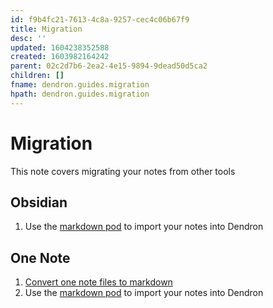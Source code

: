 ```yaml
---
id: f9b4fc21-7613-4c8a-9257-cec4c06b67f9
title: Migration
desc: ''
updated: 1604238352588
created: 1603982164242
parent: 02c2d7b6-2ea2-4e15-9894-9dead50d5ca2
children: []
fname: dendron.guides.migration
hpath: dendron.guides.migration
---
```

# Migration

This note covers migrating your notes from other tools

## Obsidian

1. Use the [markdown pod](13c4a608-0a32-4c62-9c7e-2b7f9f2d18bf) to import your notes into Dendron

## One Note

1. [Convert one note files to markdown](https://itectec.com/superuser/how-to-export-all-onenote-pages-to-individual-markdown-files/)
2. Use the [markdown pod](13c4a608-0a32-4c62-9c7e-2b7f9f2d18bf) to import your notes into Dendron

